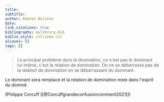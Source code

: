 ```yaml
---
title: 
subtitle:
author: Damien Belvèze
date:
link_citations: true
bibliography: mylibrary.bib
biblio_style: csl\ieee.csl
aliases: []
tags: []
---
```



> Le principal problème dans la domination, ce n'est pas le dominant lui-même, c'est la relation de domination. On ne se débarrasse pas de la relation de domination en se débarrassant du dominant.

Le dominant sera remplacé et la relation de domination reste dans l'esprit du dominé. 


(Philippe Corcuff [[@Corcuffgrandeconfusioncomment2021]])

